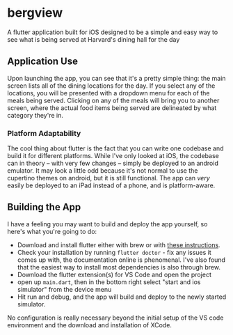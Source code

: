 # bergview

A flutter application built for iOS designed to be a simple and easy way to see what is being served at Harvard's dining hall for the day

## Application Use

Upon launching the app, you can see that it's a pretty simple thing: the main screen lists all of the dining locations for the day.
If you select any of the locations, you will be presented with a dropdown menu for each of the meals being served. Clicking on any of the meals will bring you to another screen, where the actual food items being served are delineated by what category they're in.

### Platform Adaptability

The cool thing about flutter is the fact that you can write one codebase and build it for different platforms.
While I've only looked at iOS, the codebase can in theory – with very few changes – simply be deployed to an android emulator. It may look a little odd because it's not normal to use the cupertino themes on android, but it is still functional.
The app can *very* easily be deployed to an iPad instead of a phone, and is platform-aware.

## Building the App

I have a feeling you may want to build and deploy the app yourself, so here's what you're going to do:

 - Download and install flutter either with brew or with [these instructions](https://docs.flutter.dev/get-started/install/macos).
 - Check your installation by running `flutter doctor` - fix any issues it comes up with, the documentation online is phenomenal. I've also found that the easiest way to install most dependencies is also through brew.
 - Download the flutter extension(s) for VS Code and open the project
 - open up `main.dart`, then in the bottom right select "start and ios simulator" from the device menu
 - Hit run and debug, and the app will build and deploy to the newly started simulator.

No configuration is really necessary beyond the initial setup of the VS code environment and the download and installation of XCode.
